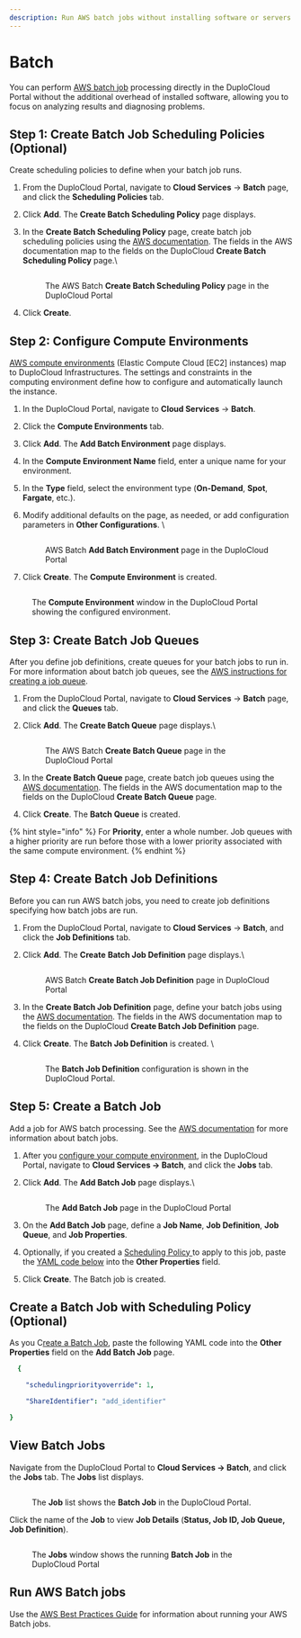 ```yaml
---
description: Run AWS batch jobs without installing software or servers
---
```


# Batch

You can perform [AWS batch job](https://docs.aws.amazon.com/batch/latest/userguide/jobs.html) processing directly in the DuploCloud Portal without the additional overhead of installed software, allowing you to focus on analyzing results and diagnosing problems.

## Step 1: Create Batch Job Scheduling Policies (Optional)&#x20;

Create scheduling policies to define when your batch job runs.&#x20;

1. From the DuploCloud Portal, navigate to **Cloud Services** -> **Batch** page, and click the **Scheduling Policies** tab.
2. Click **Add**. The **Create Batch Scheduling Policy** page displays.
3.  In the **Create Batch Scheduling Policy** page, create batch job scheduling policies using the [AWS documentation](https://docs.aws.amazon.com/batch/latest/userguide/scheduling-policies.html). The fields in the AWS documentation map to the fields on the DuploCloud **Create Batch Scheduling Policy** page.\


    <figure><img src="../../.gitbook/assets/screenshot-nimbusweb.me-2024.02.19-17_45_52.png" alt=""><figcaption><p>The AWS Batch <strong>Create Batch Scheduling Policy</strong> page in the DuploCloud Portal</p></figcaption></figure>
4. Click **Create**.

## Step 2: Configure Compute Environments

[AWS compute environments](https://docs.aws.amazon.com/batch/latest/userguide/getting-started-eks.html#getting-started-eks-step-1) (Elastic Compute Cloud \[EC2] instances) map to DuploCloud Infrastructures. The settings and constraints in the computing environment define how to configure and automatically launch the instance.

1. In the DuploCloud Portal, navigate to **Cloud Services** -> **Batch**.&#x20;
2. Click the **Compute Environments** tab.
3. Click **Add**. The **Add Batch Environment** page displays.
4. In the **Compute Environment Name** field, enter a unique name for your environment.
5. In the **Type** field, select the environment type (**On-Demand**, **Spot**, **Fargate**, etc.).
6.  Modify additional defaults on the page, as needed, or add configuration parameters in **Other Configurations**. \


    <figure><img src="../../.gitbook/assets/screenshot-nimbusweb.me-2024.02.19-17_48_46.png" alt=""><figcaption><p>AWS Batch <strong>Add Batch Environment</strong> page in the DuploCloud Portal</p></figcaption></figure>
7. Click **Create**. The **Compute Environment** is created.&#x20;

<figure><img src="../../.gitbook/assets/screenshot-nimbusweb.me-2024.02.19-17_50_44.png" alt=""><figcaption><p>The <strong>Compute Environment</strong> window in the DuploCloud Portal showing the configured environment. </p></figcaption></figure>

## Step 3: Create Batch Job Queues

After you define job definitions, create queues for your batch jobs to run in. For more information about batch job queues, see the [AWS instructions for creating a job queue](https://docs.aws.amazon.com/batch/latest/userguide/create-job-queue-ec2.html).

1. From the DuploCloud Portal, navigate to **Cloud Services** -> **Batch** page, and click the **Queues** tab.
2.  Click **Add**. The **Create Batch Queue** page displays.\


    <figure><img src="../../.gitbook/assets/screenshot-nimbusweb.me-2024.02.19-17_54_23.png" alt=""><figcaption><p>The AWS Batch <strong>Create Batch Queue</strong> page in the DuploCloud Portal</p></figcaption></figure>
3. In the **Create Batch Queue** page, create batch job queues using the [AWS documentation](https://docs.aws.amazon.com/batch/latest/userguide/job\_queues.html). The fields in the AWS documentation map to the fields on the DuploCloud **Create Batch Queue** page.
4. Click **Create**. The **Batch Queue** is created.&#x20;

{% hint style="info" %}
For **Priority**, enter a whole number. Job queues with a higher priority are run before those with a lower priority associated with the same compute environment.&#x20;
{% endhint %}

## Step 4: Create Batch Job Definitions

Before you can run AWS batch jobs, you need to create job definitions specifying how batch jobs are run.

1. From the DuploCloud Portal, navigate to **Cloud Services** -> **Batch**, and click the **Job Definitions** tab.
2.  Click **Add**. The **Create** **Batch Job Definition** page displays.\


    <figure><img src="../../.gitbook/assets/screenshot-nimbusweb.me-2024.02.19-17_56_25.png" alt=""><figcaption><p>AWS Batch <strong>Create Batch Job Definition</strong> page in DuploCloud Portal</p></figcaption></figure>
3. In the **Create Batch Job Definition** page, define your batch jobs using the [AWS documentation](https://docs.aws.amazon.com/batch/latest/userguide/job\_definitions.html). The fields in the AWS documentation map to the fields on the DuploCloud **Create Batch Job Definition** page.
4.  Click **Create**. The **Batch Job Definition** is created. \


    <figure><img src="../../.gitbook/assets/screenshot-nimbusweb.me-2024.02.19-18_00_47 (1).png" alt=""><figcaption><p>The <strong>Batch Job Definition</strong> configuration is shown in the DuploCloud Portal.</p></figcaption></figure>

## Step 5: Create a Batch Job

Add a job for AWS batch processing. See the [AWS documentation](https://docs.aws.amazon.com/batch/latest/userguide/jobs.html) for more information about batch jobs.

1. After you [configure your compute environment](batch.md#configuring-compute-environments), in the DuploCloud Portal, navigate to **Cloud Services -> Batch**, and click the **Jobs** tab.&#x20;
2.  Click **Add**. The **Add Batch Job** page displays.\


    <figure><img src="../../.gitbook/assets/screenshot-nimbusweb.me-2024.02.19-18_04_10.png" alt=""><figcaption><p>The <strong>Add Batch Job</strong> page in the DuploCloud Portal</p></figcaption></figure>
3. On the **Add Batch Job** page, define a **Job Name**, **Job Definition**, **Job Queue**, and **Job Properties**.
4. Optionally, if you created a [Scheduling Policy ](batch.md#create-batch-job-scheduling-policies-optional)to apply to this job, paste the [YAML code below](batch.md#applying-a-scheduling-policy-to-a-batch-job-optional) into the **Other Properties** field.&#x20;
5. Click **Create**. The Batch job is created.&#x20;

## Create a Batch Job with Scheduling Policy (Optional)

As you C[reate a Batch Job](batch.md#create-a-batch-job), paste the following YAML code into the **Other Properties** field on the **Add Batch Job** page.&#x20;

```yaml
  {    

    "schedulingpriorityoverride": 1,

    "ShareIdentifier": "add_identifier"

}
```

## View Batch Jobs

Navigate from the DuploCloud Portal to **Cloud Services -> Batch**, and click the **Jobs** tab. The **Jobs** list displays.&#x20;

<figure><img src="../../.gitbook/assets/job list screenshot.png" alt=""><figcaption><p>The <strong>Job</strong> list shows the <strong>Batch Job</strong> in the DuploCloud Portal. </p></figcaption></figure>

Click the name of the **Job** to view **Job Details** (**Status, Job ID, Job Queue, Job Definition**).&#x20;

<figure><img src="../../.gitbook/assets/screenshot-nimbusweb.me-2024.02.19-18_06_15.png" alt=""><figcaption><p>The <strong>Jobs</strong> window shows the running <strong>Batch Job</strong> in the DuploCloud Portal</p></figcaption></figure>

## Run AWS Batch jobs

Use the [AWS Best Practices Guide](https://docs.aws.amazon.com/batch/latest/userguide/best-practices.html) for information about running your AWS Batch jobs.
